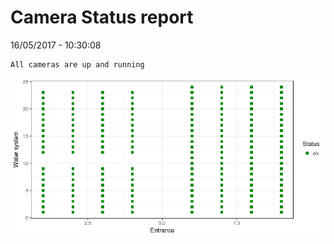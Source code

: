 Camera Status report
================
16/05/2017 - 10:30:08

    All cameras are up and running

![](camreport_files/figure-markdown_github/unnamed-chunk-2-1.png)
